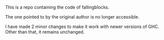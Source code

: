 This is a repo containing the code of fallingblocks.

The one pointed to by the original author is no longer accessible.

I have made 2 minor changes to make it work with newer versions of GHC. Other than that, it remains unchanged.
